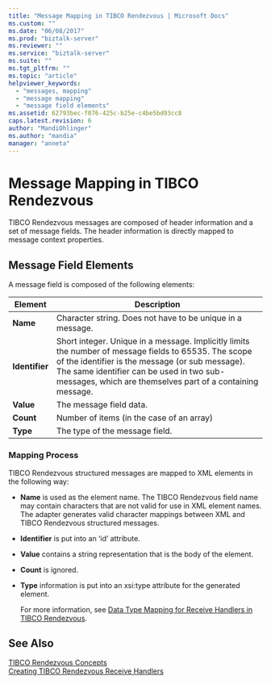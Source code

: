 ```yaml
---
title: "Message Mapping in TIBCO Rendezvous | Microsoft Docs"
ms.custom: ""
ms.date: "06/08/2017"
ms.prod: "biztalk-server"
ms.reviewer: ""
ms.service: "biztalk-server"
ms.suite: ""
ms.tgt_pltfrm: ""
ms.topic: "article"
helpviewer_keywords: 
  - "messages, mapping"
  - "message mapping"
  - "message field elements"
ms.assetid: 62793bec-f076-425c-b25e-c4be5bd93cc8
caps.latest.revision: 6
author: "MandiOhlinger"
ms.author: "mandia"
manager: "anneta"
---
```

# Message Mapping in TIBCO Rendezvous
TIBCO Rendezvous messages are composed of header information and a set of message fields. The header information is directly mapped to message context properties.  
  
## Message Field Elements  
 A message field is composed of the following elements:  
  
|Element|Description|  
|-------------|-----------------|  
|**Name**|Character string. Does not have to be unique in a message.|  
|**Identifier**|Short integer. Unique in a message. Implicitly limits the number of message fields to 65535. The scope of the identifier is the message (or sub message). The same identifier can be used in two sub-messages, which are themselves part of a containing message.|  
|**Value**|The message field data.|  
|**Count**|Number of items (in the case of an array)|  
|**Type**|The type of the message field.|  
  
### Mapping Process  
 TIBCO Rendezvous structured messages are mapped to XML elements in the following way:  
  
-   **Name** is used as the element name. The TIBCO Rendezvous field name may contain characters that are not valid for use in XML element names. The adapter generates valid character mappings between XML and TIBCO Rendezvous structured messages.  
  
-   **Identifier** is put into an ‘id’ attribute.  
  
-   **Value** contains a string representation that is the body of the element.  
  
-   **Count** is ignored.  
  
-   **Type** information is put into an xsi:type attribute for the generated element.  
  
     For more information, see [Data Type Mapping for Receive Handlers in TIBCO Rendezvous](../core/data-type-mapping-for-receive-handlers-in-tibco-rendezvous.md).  
  
## See Also  
 [TIBCO Rendezvous Concepts](../core/tibco-rendezvous-concepts.md)   
 [Creating TIBCO Rendezvous Receive Handlers](../core/creating-tibco-rendezvous-receive-handlers.md)